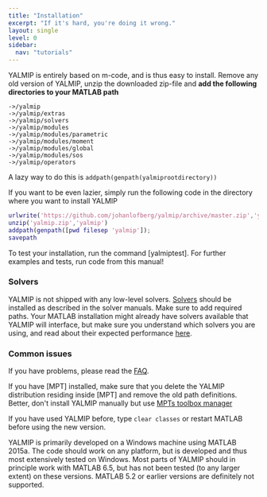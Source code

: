 ```yaml
---
title: "Installation"
excerpt: "If it's hard, you're doing it wrong."
layout: single
level: 0
sidebar:
  nav: "tutorials"
---
```


YALMIP is entirely based on m-code, and is thus easy to install. Remove any old version of YALMIP, unzip the downloaded zip-file  and **add the following directories to your MATLAB path**

````
->/yalmip
->/yalmip/extras
->/yalmip/solvers
->/yalmip/modules
->/yalmip/modules/parametric
->/yalmip/modules/moment
->/yalmip/modules/global
->/yalmip/modules/sos
->/yalmip/operators
````

A lazy way to do this is `addpath(genpath(yalmiprootdirectory))`


If you want to be even lazier, simply run the following code in the directory where you want to install YALMIP
````matlab
urlwrite('https://github.com/johanlofberg/yalmip/archive/master.zip','yalmip.zip');
unzip('yalmip.zip','yalmip')
addpath(genpath([pwd filesep 'yalmip']);
savepath
````

To test your installation, run the command [yalmiptest]. For further examples and tests, run code from this manual!

### Solvers

YALMIP is not shipped with any low-level solvers. [Solvers](/yalmip/solvers) should be installed as described in the solver manuals. Make sure to add required paths. Your MATLAB installation might already have solvers available that YALMIP will interface, but make sure you understand which solvers you are using, and read about their expected performance [here](/yalmip/solvers).

### Common issues

If you have problems, please read the [FAQ](yalmip/faq).

If you have [MPT] installed, make sure that you delete the YALMIP distribution residing inside [MPT] and remove the old path definitions. Better, don't install YALMIP manually but use [MPTs toolbox manager](http://tbxmanager.com)

If you have used YALMIP before, type `clear classes` or restart MATLAB before using the new version.

YALMIP is primarily developed on a Windows machine using MATLAB 2015a. The code should work on any platform, but is developed and thus most extensively tested on Windows. Most parts of YALMIP should in principle work with MATLAB 6.5, but has not been tested (to any larger extent) on these versions. MATLAB 5.2 or earlier versions are definitely not supported.
